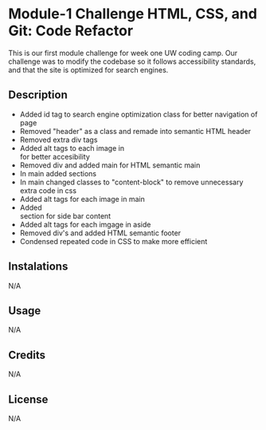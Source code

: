 # Module-1 Challenge HTML, CSS, and Git: Code Refactor

This is our first module challenge for week one UW coding camp. Our challenge was to modify the codebase so it follows accessibility standards, and that the site is optimized for search engines.

## Description

- Added id tag to search engine optimization class for better navigation of page
- Removed "header" as a class and remade into semantic HTML header
- Removed extra div tags
- Added alt tags to each image in <main> for better accesibility
- Removed div and added main for HTML semantic main
- In main added sections
- In main changed classes to "content-block" to remove unnecessary extra code in css
- Added alt tags for each image in main
- Added <aside> section for side bar content
- Added alt tags for each imgage in aside
- Removed div's and added HTML semantic footer
- Condensed repeated code in CSS to make more efficient


## Instalations

N/A

## Usage

N/A

## Credits

N/A

## License

N/A



